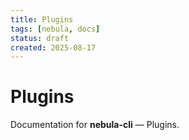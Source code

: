 ```yaml
---
title: Plugins
tags: [nebula, docs]
status: draft
created: 2025-08-17
---
```


# Plugins

Documentation for **nebula-cli** — Plugins.
